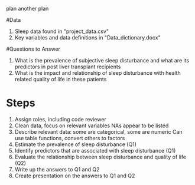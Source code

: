 plan
another plan 

#Data
1. Sleep data found in "project_data.csv"
2. Key variables and data definitions in "Data_dictionary.docx"

#Questions to Answer
1. What is the prevalence of subjective sleep disturbance and what are its predictors in post liver transplant recipients
2. What is the impact and relationship of sleep disturbance with health related quality of life in these patients

# Steps
1. Assign roles, including code reviewer
2. Clean data, focus on relevant variables
   NAs appear to be listed
3. Describe relevant data: some are categorical, some are numeric
   Can use table functions, convert others to factors
4. Estimate the prevalence of sleep disturbance (Q1)
5. Identify predictors that are associated with sleep disturbance (Q1)
6. Evaluate the relationship between sleep disturbance and quality of life (Q2)
7. Write up the answers to Q1 and Q2
8. Create presentation on the answers to Q1 and Q2

